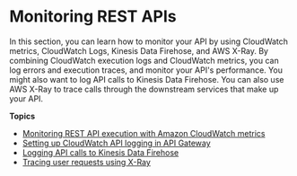 # Monitoring REST APIs<a name="rest-api-monitor"></a>

In this section, you can learn how to monitor your API by using CloudWatch metrics, CloudWatch Logs, Kinesis Data Firehose, and AWS X\-Ray\. By combining CloudWatch execution logs and CloudWatch metrics, you can log errors and execution traces, and monitor your API's performance\. You might also want to log API calls to Kinesis Data Firehose\. You can also use AWS X\-Ray to trace calls through the downstream services that make up your API\.

**Topics**
+ [Monitoring REST API execution with Amazon CloudWatch metrics](monitoring-cloudwatch.md)
+ [Setting up CloudWatch API logging in API Gateway](set-up-logging.md)
+ [Logging API calls to Kinesis Data Firehose](apigateway-logging-to-kinesis.md)
+ [Tracing user requests using X\-Ray](apigateway-xray.md)